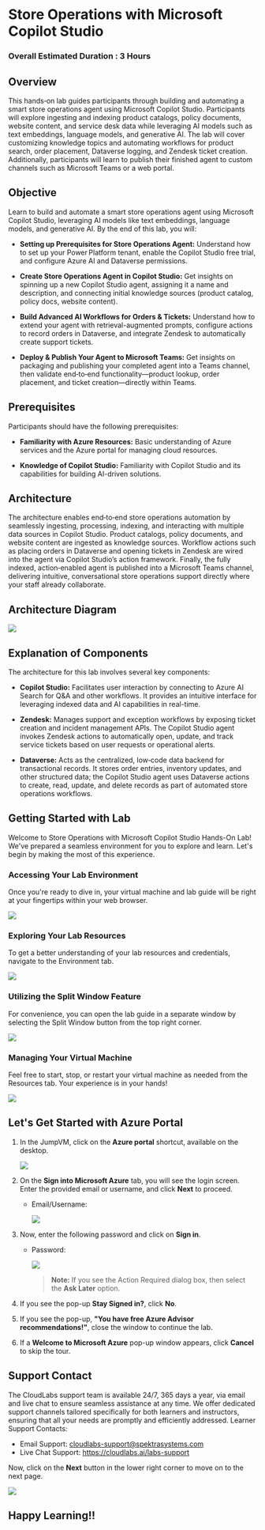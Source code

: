 # Store Operations with Microsoft Copilot Studio

### Overall Estimated Duration : 3 Hours

## Overview

This hands‑on lab guides participants through building and automating a smart store operations agent using Microsoft Copilot Studio. Participants will explore ingesting and indexing product catalogs, policy documents, website content, and service desk data while leveraging AI models such as text embeddings, language models, and generative AI. The lab will cover customizing knowledge topics and automating workflows for product search, order placement, Dataverse logging, and Zendesk ticket creation. Additionally, participants will learn to publish their finished agent to custom channels such as Microsoft Teams or a web portal.

## Objective

Learn to build and automate a smart store operations agent using Microsoft Copilot Studio, leveraging AI models like text embeddings, language models, and generative AI. By the end of this lab, you will:

- **Setting up Prerequisites for Store Operations Agent:** Understand how to set up your Power Platform tenant, enable the Copilot Studio free trial, and configure Azure AI and Dataverse permissions.

- **Create Store Operations Agent in Copilot Studio:** Get insights on spinning up a new Copilot Studio agent, assigning it a name and description, and connecting initial knowledge sources (product catalog, policy docs, website content).

- **Build Advanced AI Workflows for Orders & Tickets:** Understand how to extend your agent with retrieval-augmented prompts, configure actions to record orders in Dataverse, and integrate Zendesk to automatically create support tickets.

- **Deploy & Publish Your Agent to Microsoft Teams:** Get insights on packaging and publishing your completed agent into a Teams channel, then validate end‑to‑end functionality—product lookup, order placement, and ticket creation—directly within Teams.

## Prerequisites

Participants should have the following prerequisites:

- **Familiarity with Azure Resources:** Basic understanding of Azure services and the Azure portal for managing cloud resources.

- **Knowledge of Copilot Studio:** Familiarity with Copilot Studio and its capabilities for building AI-driven solutions.

## Architecture

The architecture enables end‑to‑end store operations automation by seamlessly ingesting, processing, indexing, and interacting with multiple data sources in Copilot Studio. Product catalogs, policy documents, and website content are ingested as knowledge sources. Workflow actions such as placing orders in Dataverse and opening tickets in Zendesk are wired into the agent via Copilot Studio’s action framework. Finally, the fully indexed, action‑enabled agent is published into a Microsoft Teams channel, delivering intuitive, conversational store operations support directly where your staff already collaborate.

## Architecture Diagram

![](./media/archv2.png)

## Explanation of Components

The architecture for this lab involves several key components:

- **Copilot Studio:** Facilitates user interaction by connecting to Azure AI Search for Q&A and other workflows. It provides an intuitive interface for leveraging indexed data and AI capabilities in real-time.

- **Zendesk:** Manages support and exception workflows by exposing ticket creation and incident management APIs. The Copilot Studio agent invokes Zendesk actions to automatically open, update, and track service tickets based on user requests or operational alerts.

- **Dataverse:** Acts as the centralized, low‑code data backend for transactional records. It stores order entries, inventory updates, and other structured data; the Copilot Studio agent uses Dataverse actions to create, read, update, and delete records as part of automated store operations workflows.

## Getting Started with Lab

Welcome to Store Operations with Microsoft Copilot Studio Hands-On Lab! We've prepared a seamless environment for you to explore and learn. Let's begin by making the most of this experience.

### Accessing Your Lab Environment

Once you're ready to dive in, your virtual machine and lab guide will be right at your fingertips within your web browser.

![](./media/gs1.png)

### Exploring Your Lab Resources

To get a better understanding of your lab resources and credentials, navigate to the Environment tab.

![](./media/gs2.png)

### Utilizing the Split Window Feature

For convenience, you can open the lab guide in a separate window by selecting the Split Window button from the top right corner.

![](./media/gs3.png)

### Managing Your Virtual Machine

Feel free to start, stop, or restart your virtual machine as needed from the Resources tab. Your experience is in your hands!

![](./media/gs4.png)

## Let's Get Started with Azure Portal

1. In the JumpVM, click on the **Azure portal** shortcut, available on the desktop.

   ![](./media/gs-8.png)

1. On the **Sign into Microsoft Azure** tab, you will see the login screen. Enter the provided email or username, and click **Next** to proceed.

   - Email/Username: <inject key="AzureAdUserEmail"></inject>

     ![](./media/gs-6.png)

1. Now, enter the following password and click on **Sign in**.

   - Password: <inject key="AzureAdUserPassword"></inject>

     ![](./media/gs-7.png)

     >**Note:** If you see the Action Required dialog box, then select the **Ask Later** option.
     
1. If you see the pop-up **Stay Signed in?**, click **No**.

1. If you see the pop-up, **"You have free Azure Advisor recommendations!"**, close the window to continue the lab.

1. If a **Welcome to Microsoft Azure** pop-up window appears, click **Cancel** to skip the tour.

## Support Contact

The CloudLabs support team is available 24/7, 365 days a year, via email and live chat to ensure seamless assistance at any time. We offer dedicated support channels tailored specifically for both learners and instructors, ensuring that all your needs are promptly and efficiently addressed. Learner Support Contacts:

- Email Support: cloudlabs-support@spektrasystems.com
- Live Chat Support: https://cloudlabs.ai/labs-support

Now, click on the **Next** button in the lower right corner to move on to the next page.

![](./media/gs-5.png)

## Happy Learning!!
